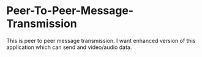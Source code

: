 # Peer-To-Peer-Message-Transmission
This is peer to peer message transmission. I want enhanced version of this application which can send and video/audio data.
